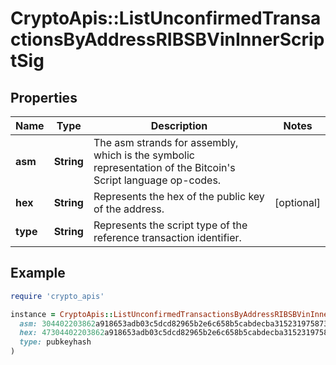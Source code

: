 # CryptoApis::ListUnconfirmedTransactionsByAddressRIBSBVinInnerScriptSig

## Properties

| Name | Type | Description | Notes |
| ---- | ---- | ----------- | ----- |
| **asm** | **String** | The asm strands for assembly, which is the symbolic representation of the Bitcoin&#39;s Script language op-codes. |  |
| **hex** | **String** | Represents the hex of the public key of the address. | [optional] |
| **type** | **String** | Represents the script type of the reference transaction identifier. |  |

## Example

```ruby
require 'crypto_apis'

instance = CryptoApis::ListUnconfirmedTransactionsByAddressRIBSBVinInnerScriptSig.new(
  asm: 304402203862a918653adb03c5dcd82965b2e6c658b5cabdecba315231975873c5a12aa102203101f4d9b4b1cae943c04054b53d2dc8a359776963e9d029fdf0ddba785ab71f[ALL] 027970a92cad2023bc5e83dc4199333a5c6f45a15a141963ac61a3c773940b0115,
  hex: 47304402203862a918653adb03c5dcd82965b2e6c658b5cabdecba315231975873c5a12aa102203101f4d9b4b1cae943c04054b53d2dc8a359776963e9d029fdf0ddba785ab71f0121027970a92cad2023bc5e83dc4199333a5c6f45a15a141963ac61a3c773940b0115,
  type: pubkeyhash
)
```

